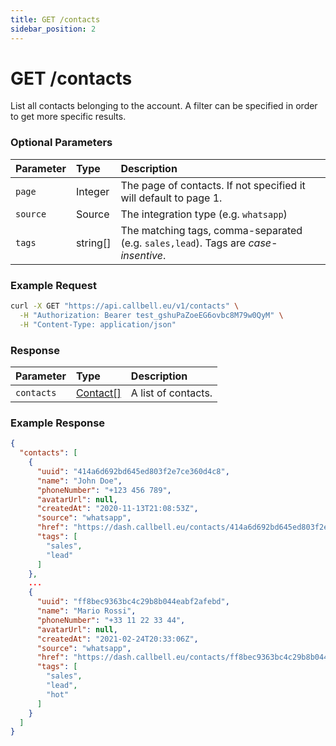 ```yaml
---
title: GET /contacts
sidebar_position: 2
---
```


# GET /contacts

List all contacts belonging to the account. A filter can be specified in order to get more specific results.

### Optional Parameters

| Parameter | Type     | Description                                                                        |
| :-------- | :------- | :--------------------------------------------------------------------------------- |
| `page`    | Integer  | The page of contacts. If not specified it will default to page 1.                  |
| `source`  | Source   | The integration type (e.g. `whatsapp`)                                             |
| `tags`    | string[] | The matching tags, comma-separated (e.g. `sales,lead`). Tags are _case-insentive_. |

### Example Request

```bash title=request.sh
curl -X GET "https://api.callbell.eu/v1/contacts" \
  -H "Authorization: Bearer test_gshuPaZoeEG6ovbc8M79w0QyM" \
  -H "Content-Type: application/json"
```

### Response

| Parameter  | Type                                             | Description         |
| :--------- | :----------------------------------------------- | :------------------ |
| `contacts` | [Contact[]](/api_reference/object_types/contact) | A list of contacts. |

### Example Response

```json title=response.json
{
  "contacts": [
    {
      "uuid": "414a6d692bd645ed803f2e7ce360d4c8",
      "name": "John Doe",
      "phoneNumber": "+123 456 789",
      "avatarUrl": null,
      "createdAt": "2020-11-13T21:08:53Z",
      "source": "whatsapp",
      "href": "https://dash.callbell.eu/contacts/414a6d692bd645ed803f2e7ce360d4c8",
      "tags": [
        "sales",
        "lead"
      ]
    },
    ...
    {
      "uuid": "ff8bec9363bc4c29b8b044eabf2afebd",
      "name": "Mario Rossi",
      "phoneNumber": "+33 11 22 33 44",
      "avatarUrl": null,
      "createdAt": "2021-02-24T20:33:06Z",
      "source": "whatsapp",
      "href": "https://dash.callbell.eu/contacts/ff8bec9363bc4c29b8b044eabf2afebd",
      "tags": [
        "sales",
        "lead",
        "hot"
      ]
    }
  ]
}
```
